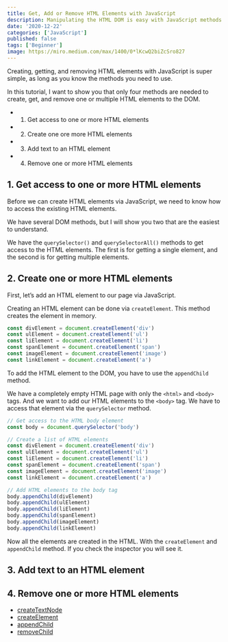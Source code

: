 ```yaml
---
title: Get, Add or Remove HTML Elements with JavaScript
description: Manipulating the HTML DOM is easy with JavaScript methods querySelector and querySelectorAll. In this post, I will show you how easy it is!
date: '2020-12-22'
categories: ['JavaScript']
published: false
tags: ['Beginner']
image: https://miro.medium.com/max/1400/0*lKcwQ2biZcSro827
---
```


Creating, getting, and removing HTML elements with JavaScript is super simple, as long as you know the methods you need to use.

In this tutorial, I want to show you that only four methods are needed to create, get, and remove one or multiple HTML elements to the DOM.

- 1. Get access to one or more HTML elements
- 2. Create one ore more HTML elements
- 3. Add text to an HTML element
- 4. Remove one or more HTML elements

## 1. Get access to one or more HTML elements

Before we can create HTML elements via JavaScript, we need to know how to access the existing HTML elements.

We have several DOM methods, but I will show you two that are the easiest to understand.

We have the `querySelector()` and `querySelectorAll()` methods to get access to the HTML elements. The first is for getting a single element, and the second is for getting multiple elements.

## 2. Create one or more HTML elements

First, let’s add an HTML element to our page via JavaScript.

Creating an HTML element can be done via `createElement`. This method creates the element in memory. 

```javascript
const divElement = document.createElement('div')
const ulElement = document.createElement('ul')
const liElement = document.createElement('li')
const spanElement = document.createElement('span')
const imageElement = document.createElement('image')
const linkElement = document.createElement('a')
```

To add the HTML element to the DOM, you have to use the `appendChild` method.

We have a completely empty HTML page with only the `<html>` and `<body>` tags. And we want to add our HTML elements to the `<body>` tag. We have to access that element via the `querySelector` method.

```javascript
// Get access to the HTML body element
const body = document.querySelector('body')

// Create a list of HTML elements
const divElement = document.createElement('div')
const ulElement = document.createElement('ul')
const liElement = document.createElement('li')
const spanElement = document.createElement('span')
const imageElement = document.createElement('image')
const linkElement = document.createElement('a')

// Add HTML elements to the body tag
body.appendChild(divElement)
body.appendChild(ulElement)
body.appendChild(liElement)
body.appendChild(spanElement)
body.appendChild(imageElement)
body.appendChild(linkElement)
```

Now all the elements are created in the HTML. With the `createElement` and `appendChild` method. If you check the inspector you will see it.

## 3. Add text to an HTML element


## 4. Remove one or more HTML elements


<ul>
  <li>
    <a href="https://www.w3schools.com/jsref/met_document_createtextnode.asp">
      createTextNode
    </a>
  </li>
  <li>
    <a href="https://www.w3schools.com/jsref/met_document_createelement.asp">
      createElement
    </a>
  </li>
  <li>
    <a href="https://www.w3schools.com/jsref/met_node_appendchild.asp">
      appendChild
    </a>
  </li>
  <li>
    <a href="https://www.w3schools.com/jsref/met_node_removechild.asp">
      removeChild
    </a>
  </li>
</ul>

